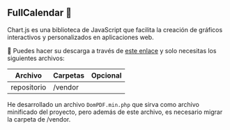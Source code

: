 ## FullCalendar 👋 
Chart.js es una biblioteca de JavaScript que facilita la creación de gráficos interactivos y personalizados en aplicaciones web.

💾 Puedes hacer su descarga a través de [este enlace](https://github.com/dompdf/dompdf/releases) y solo necesitas los siguientes archivos:

| Archivo               |  Carpetas                | Opcional |
|-----------------------|--------------------------|-----------| 
| repositorio      | /vendor               |           | 

He desarrollado un archivo `DomPDF.min.php` que sirva como archivo minificado del proyecto, pero además de este archivo, es necesario migrar la carpeta de /vendor.
